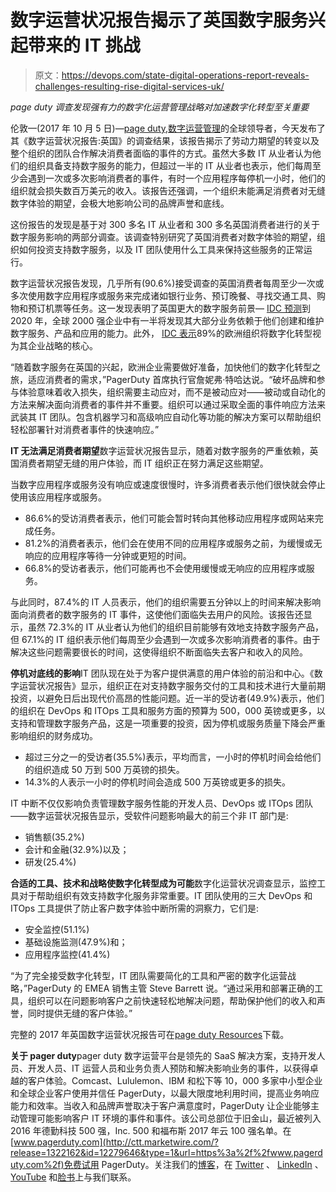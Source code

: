 # 数字运营状况报告揭示了英国数字服务兴起带来的 IT 挑战

> 原文：<https://devops.com/state-digital-operations-report-reveals-challenges-resulting-rise-digital-services-uk/>

*page duty 调查发现强有力的数字化运营管理战略对加速数字化转型至关重要*

伦敦—(2017 年 10 月 5 日)—[page duty](http://ctt.marketwire.com/?release=1322162&id=12279631&type=1&url=http%3a%2f%2fwww.pagerduty.com%2f),[数字运营管理](http://ctt.marketwire.com/?release=1322162&id=12279634&type=1&url=https%3a%2f%2fwww.pagerduty.com%2fdigital-operations-management)的全球领导者，今天发布了其《数字运营状况报告:英国》的调查结果，该报告揭示了劳动力期望的转变以及整个组织的团队合作解决消费者面临的事件的方式。虽然大多数 IT 从业者认为他们的组织具备支持数字服务的能力，但超过一半的 IT 从业者也表示，他们每周至少会遇到一次或多次影响消费者的事件，有时一个应用程序每停机一小时，他们的组织就会损失数百万美元的收入。该报告还强调，一个组织未能满足消费者对无缝数字体验的期望，会极大地影响公司的品牌声誉和底线。

这份报告的发现是基于对 300 多名 IT 从业者和 300 多名英国消费者进行的关于数字服务影响的两部分调查。该调查特别研究了英国消费者对数字体验的期望，组织如何投资支持数字服务，以及 IT 团队使用什么工具来保持这些服务的正常运行。

数字运营状况报告发现，几乎所有(90.6%)接受调查的英国消费者每周至少一次或多次使用数字应用程序或服务来完成诸如银行业务、预订晚餐、寻找交通工具、购物和预订机票等任务。这一发现表明了英国更大的数字服务前景— [IDC 预测](http://ctt.marketwire.com/?release=1322162&id=12279637&type=1&url=https%3a%2f%2fwww.idc.com%2fgetdoc.jsp%3fcontainerId%3dprUS41888916)到 2020 年，全球 2000 强企业中有一半将发现其大部分业务依赖于他们创建和维护数字服务、产品和应用的能力。此外， [IDC 表示](http://ctt.marketwire.com/?release=1322162&id=12279640&type=1&url=https%3a%2f%2fwww.idc.com%2fgetdoc.jsp%3fcontainerId%3dEMEA42892817)89%的欧洲组织将数字化转型视为其企业战略的核心。

“随着数字服务在英国的兴起，欧洲企业需要做好准备，加快他们的数字化转型之旅，适应消费者的需求，”PagerDuty 首席执行官詹妮弗·特哈达说。“破坏品牌和参与体验意味着收入损失，组织需要主动应对，而不是被动应对——被动或自动化的方法来解决面向消费者的事件并不重要。组织可以通过采取全面的事件响应方法来武装其 IT 团队。包含机器学习和高级响应自动化等功能的解决方案可以帮助组织轻松部署针对消费者事件的快速响应。”

**IT 无法满足消费者期望**数字运营状况报告显示，随着对数字服务的严重依赖，英国消费者期望无缝的用户体验，而 IT 组织正在努力满足这些期望。

当数字应用程序或服务没有响应或速度很慢时，许多消费者表示他们很快就会停止使用该应用程序或服务。

*   86.6%的受访消费者表示，他们可能会暂时转向其他移动应用程序或网站来完成任务。
*   81.2%的消费者表示，他们会在使用不同的应用程序或服务之前，为缓慢或无响应的应用程序等待一分钟或更短的时间。
*   66.8%的受访者表示，他们可能再也不会使用缓慢或无响应的应用程序或服务。

与此同时，87.4%的 IT 人员表示，他们的组织需要五分钟以上的时间来解决影响面向消费者的数字服务的 IT 事件，这使他们面临失去用户的风险。该报告还显示，虽然 72.3%的 IT 从业者认为他们的组织目前能够有效地支持数字服务产品，但 67.1%的 IT 组织表示他们每周至少会遇到一次或多次影响消费者的事件。由于解决这些问题需要很长的时间，这使得组织不断面临失去客户和收入的风险。

**停机对底线的影响**IT 团队现在处于为客户提供满意的用户体验的前沿和中心。《数字运营状况报告》显示，组织正在对支持数字服务交付的工具和技术进行大量前期投资，以避免日后出现代价高昂的性能问题。近一半的受访者(49.9%)表示，他们的组织在 DevOps 和 ITOps 工具和服务方面的预算为 500，000 英镑或更多，以支持和管理数字服务产品，这是一项重要的投资，因为停机或服务质量下降会严重影响组织的财务成功。

*   超过三分之一的受访者(35.5%)表示，平均而言，一小时的停机时间会给他们的组织造成 50 万到 500 万英镑的损失。
*   14.3%的人表示一小时的停机时间会造成 500 万英镑或更多的损失。

IT 中断不仅仅影响负责管理数字服务性能的开发人员、DevOps 或 ITOps 团队——数字运营状况报告显示，受软件问题影响最大的前三个非 IT 部门是:

*   销售额(35.2%)
*   会计和金融(32.9%)以及；
*   研发(25.4%)

**合适的工具、技术和战略使数字化转型成为可能**数字化运营状况调查显示，监控工具对于帮助组织有效支持数字化服务非常重要。IT 团队使用的三大 DevOps 和 ITOps 工具提供了防止客户数字体验中断所需的洞察力，它们是:

*   安全监控(51.1%)
*   基础设施监测(47.9%)和；
*   应用程序监控(41.4%)

“为了完全接受数字化转型，IT 团队需要简化的工具和严密的数字化运营战略，”PagerDuty 的 EMEA 销售主管 Steve Barrett 说。“通过采用和部署正确的工具，组织可以在问题影响客户之前快速轻松地解决问题，帮助保护他们的收入和声誉，同时提供无缝的客户体验。”

完整的 2017 年英国数字运营状况报告可在[page duty Resources](http://ctt.marketwire.com/?release=1322162&id=12279643&type=1&url=https%3a%2f%2fwww.pagerduty.com%2fresources%2freports%2fdigital-operation-uks%2f%3futm_source%3dpr%26utm_medium%3drelease%26utm_campaign%3dreport_digital_ops_uk%26utm_content%3ddigital-ops-report-uk)下载。

**关于 pager duty**pager duty 数字运营平台是领先的 SaaS 解决方案，支持开发人员、开发人员、IT 运营人员和业务负责人预防和解决影响业务的事件，以获得卓越的客户体验。Comcast、Lululemon、IBM 和松下等 10，000 多家中小型企业和全球企业客户使用并信任 PagerDuty，以最大限度地利用时间，提高业务响应能力和效率。当收入和品牌声誉取决于客户满意度时，PagerDuty 让企业能够主动管理可能影响客户 IT 环境的事件和事件。该公司总部位于旧金山，最近被列入 2016 年德勤科技 500 强，Inc. 500 和福布斯 2017 年云 100 强名单。在[www.pagerduty.com](http://ctt.marketwire.com/?release=1322162&id=12279646&type=1&url=https%3a%2f%2fwww.pagerduty.com%2f)免费试用 PagerDuty。关注我们的[博客](http://ctt.marketwire.com/?release=1322162&id=12279649&type=1&url=https%3a%2f%2fwww.pagerduty.com%2fblog%2f)，在 [Twitter](http://ctt.marketwire.com/?release=1322162&id=12279652&type=1&url=https%3a%2f%2ftwitter.com%2fpagerduty) 、 [LinkedIn](http://ctt.marketwire.com/?release=1322162&id=12279655&type=1&url=https%3a%2f%2fwww.linkedin.com%2fcompany%2f482819) 、 [YouTube](http://ctt.marketwire.com/?release=1322162&id=12279658&type=1&url=https%3a%2f%2fwww.youtube.com%2fchannel%2fUCIL6fDywCheNp3rnf_v4R-g) 和[脸书](http://ctt.marketwire.com/?release=1322162&id=12279661&type=1&url=https%3a%2f%2fwww.facebook.com%2fPagerDuty%2f)上与我们联系。